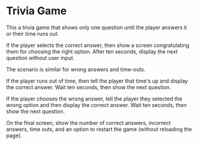 # Trivia Game

This a trivia game that shows only one question until the player answers it or their time runs out.

If the player selects the correct answer, then show a screen congratulating them for choosing the right option. 
After ten seconds, display the next question without user input.

The scenario is similar for wrong answers and time-outs.

If the player runs out of time, then tell the player that time's up and display the correct answer. Wait ten seconds, then show the next question.
  
If the player chooses the wrong answer, tell the player they selected the wrong option and then display the correct answer. Wait ten seconds, then show the next question.

On the final screen, show the number of correct answers, incorrect answers, time outs, and an option to restart the game (without reloading the page).
